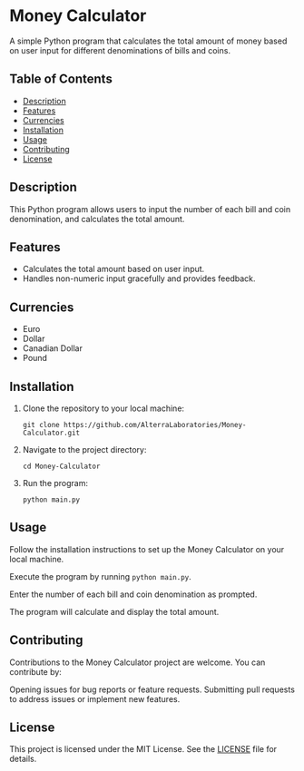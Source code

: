 # Money Calculator

A simple Python program that calculates the total amount of money based on user input for different denominations of bills and coins.

## Table of Contents

- [Description](#description)
- [Features](#features)
- [Currencies](#currencies)
- [Installation](#installation)
- [Usage](#usage)
- [Contributing](#contributing)
- [License](#license)

## Description

This Python program allows users to input the number of each bill and coin denomination, and calculates the total amount.

## Features

- Calculates the total amount based on user input.
- Handles non-numeric input gracefully and provides feedback.

## Currencies

- Euro
- Dollar
- Canadian Dollar
- Pound


## Installation

1. Clone the repository to your local machine:

   ```git clone https://github.com/AlterraLaboratories/Money-Calculator.git```

2. Navigate to the project directory:
   
   ```cd Money-Calculator```
   
3. Run the program:

   ```python main.py```

## Usage
Follow the installation instructions to set up the Money Calculator on your local machine.

Execute the program by running `python main.py`.

Enter the number of each bill and coin denomination as prompted.

The program will calculate and display the total amount.

## Contributing
Contributions to the Money Calculator project are welcome. You can contribute by:

Opening issues for bug reports or feature requests.
Submitting pull requests to address issues or implement new features.

## License
This project is licensed under the MIT License. See the [LICENSE](LICENSE) file for details.

   
